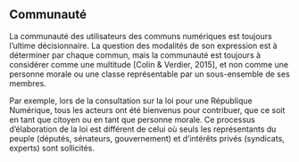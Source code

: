 ## Communauté

La communauté des utilisateurs des communs numériques est toujours l’ultime décisionnaire. La question des modalités de son expression est à déterminer par chaque commun, mais la communauté est toujours à considérer comme une multitude [Colin &amp; Verdier, 2015], et non comme une personne morale ou une classe représentable par un sous-ensemble de ses membres.

Par exemple, lors de la consultation sur la loi pour une République Numérique, tous les acteurs ont été bienvenus pour contribuer, que ce soit en tant que citoyen ou en tant que personne morale. Ce processus d’élaboration de la loi est différent de celui où seuls les représentants du peuple (députés, sénateurs, gouvernement) et d’intérêts privés (syndicats, experts) sont sollicités.
